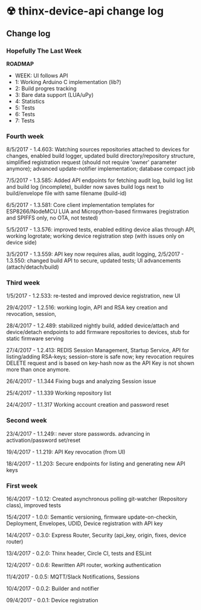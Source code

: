 # ☢ thinx-device-api change log

## Change log

### Hopefully The Last Week

**ROADMAP**
* WEEK: UI follows API
* 1: Working Arduino C implementation (lib?)
* 2: Build progres tracking
* 3: Bare data support (LUA/uPy)
* 4: Statistics
* 5: Tests
* 6: Tests
* 7: Tests

### Fourth week

8/5/2017 - 1.4.603: Watching sources repositories attached to devices for changes, enabled build logger, updated build directory/repository structure, simplified registration request (should not require 'owner' parameter anymore); advanced update-notifier implementation; database compact job

7/5/2017 - 1.3.585: Added API endpoints for fetching audit log, build log list and build log (incomplete), builder now saves build logs next to build/envelope file with same filename (build-id)

6/5/2017 - 1.3.581: Core client implementation templates for ESP8266/NodeMCU LUA and Micropython-based firmwares (registration and SPIFFS only, no OTA, not tested)

5/5/2017 - 1.3.576: improved tests, enabled editing device alias through API, working logrotate; working device registration step (with issues only on device side)

3/5/2017 - 1.3.559: API key now requires alias, audit logging,
2/5/2017 - 1.3.550: changed build API to secure, updated tests; UI advancements (attach/detach/build)

### Third week

1/5/2017 - 1.2.533: re-tested and improved device registration, new UI

29/4/2017 - 1.2.516: working login, API and RSA key creation and revocation, session,

28/4/2017 - 1.2.489: stabilized nightly build, added device/attach and device/detach endpoints to add firmware repositories to devices, stub for static firmware serving

27/4/2017 - 1.2.413: REDIS Session Management, Startup Service, API for listing/adding RSA-keys; session-store is safe now; key revocation requires DELETE request and is based on key-hash now as the API Key is not shown more than once anymore.

26/4/2017 - 1.1.344 Fixing bugs and analyzing Session issue

25/4/2017 - 1.1.339 Working repository list

24/4/2017 - 1.1.317 Working account creation and password reset

### Second week

23/4/2017 - 1.1.249:: never store passwords. advancing in activation/password set/reset

19/4/2017 - 1.1.219: API Key revocation (from UI)

18/4/2017 - 1.1.203: Secure endpoints for listing and generating new API keys

### First week

16/4/2017 - 1.0.12: Created asynchronous polling git-watcher (Repository class), improved tests

15/4/2017 - 1.0.0: Semantic versioning, firmware update-on-checkin, Deployment, Envelopes, UDID,
Device registration with API key

14/4/2017 - 0.3.0: Express Router, Security (api_key, origin, fixes, device router)

13/4/2017 - 0.2.0: Thinx header, Circle CI, tests and ESLint

12/4/2017 - 0.0.6: Rewritten API router, working authentication

11/4/2017 - 0.0.5: MQTT/Slack Notifications, Sessions

10/4/2017 - 0.0.2: Builder and notifier

09/4/2017 - 0.0.1: Device registration
